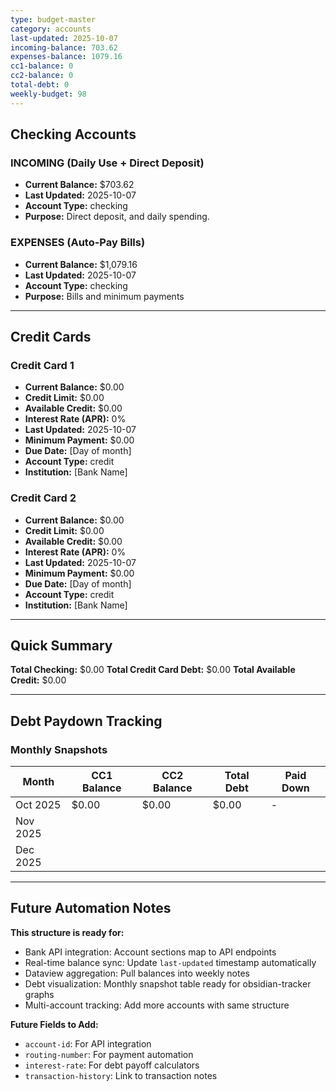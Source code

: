 ```yaml
---
type: budget-master
category: accounts
last-updated: 2025-10-07
incoming-balance: 703.62
expenses-balance: 1079.16
cc1-balance: 0
cc2-balance: 0
total-debt: 0
weekly-budget: 98
---
```

## Checking Accounts

### INCOMING (Daily Use + Direct Deposit)
- **Current Balance:** $703.62
- **Last Updated:** 2025-10-07
- **Account Type:** checking
- **Purpose:** Direct deposit, and daily spending.

### EXPENSES (Auto-Pay Bills)
- **Current Balance:** $1,079.16
- **Last Updated:** 2025-10-07
- **Account Type:** checking
- **Purpose:** Bills and minimum payments

---

## Credit Cards

### Credit Card 1
- **Current Balance:** $0.00
- **Credit Limit:** $0.00
- **Available Credit:** $0.00
- **Interest Rate (APR):** 0%
- **Last Updated:** 2025-10-07
- **Minimum Payment:** $0.00
- **Due Date:** [Day of month]
- **Account Type:** credit
- **Institution:** [Bank Name]

### Credit Card 2
- **Current Balance:** $0.00
- **Credit Limit:** $0.00
- **Available Credit:** $0.00
- **Interest Rate (APR):** 0%
- **Last Updated:** 2025-10-07
- **Minimum Payment:** $0.00
- **Due Date:** [Day of month]
- **Account Type:** credit
- **Institution:** [Bank Name]

---

## Quick Summary

**Total Checking:** $0.00
**Total Credit Card Debt:** $0.00
**Total Available Credit:** $0.00

---

## Debt Paydown Tracking

### Monthly Snapshots

| Month | CC1 Balance | CC2 Balance | Total Debt | Paid Down |
|-------|-------------|-------------|------------|-----------|
| Oct 2025 | $0.00 | $0.00 | $0.00 | - |
| Nov 2025 | | | | |
| Dec 2025 | | | | |

---

## Future Automation Notes

**This structure is ready for:**
- Bank API integration: Account sections map to API endpoints
- Real-time balance sync: Update `last-updated` timestamp automatically
- Dataview aggregation: Pull balances into weekly notes
- Debt visualization: Monthly snapshot table ready for obsidian-tracker graphs
- Multi-account tracking: Add more accounts with same structure

**Future Fields to Add:**
- `account-id`: For API integration
- `routing-number`: For payment automation
- `interest-rate`: For debt payoff calculators
- `transaction-history`: Link to transaction notes

